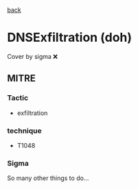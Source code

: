 [back](../index.md)
# DNSExfiltration (doh)
Cover by sigma :x: 

## MITRE
### Tactic
  - exfiltration

### technique
  - T1048

### Sigma

 So many other things to do...